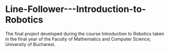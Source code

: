 # Line-Follower---Introduction-to-Robotics
The final project developed during the course Introduction to Robotics taken in the final year of the Faculty of Mathematics and Computer Science, University of Bucharest.
